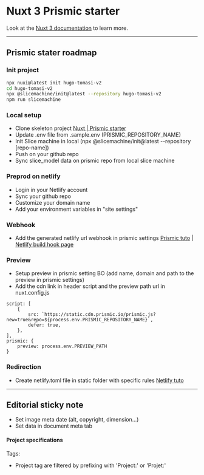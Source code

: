 # Nuxt 3 Prismic starter

Look at the [Nuxt 3 documentation](https://nuxt.com/docs/getting-started/introduction) to learn more.

--- 

## Prismic stater roadmap

### Init project

```bash
npx nuxi@latest init hugo-tomasi-v2
cd hugo-tomasi-v2
npx @slicemachine/init@latest --repository hugo-tomasi-v2
npm run slicemachine
```

### Local setup
* Clone skeleton project [Nuxt | Prismic starter](https://github.com/timothejoubert/nuxt-prismic-skeleton)
* Update .env file from .sample.env (PRISMIC_REPOSITORY_NAME)
* Init Slice machine in local (npx @slicemachine/init@latest --repository [repo-name])
* Push on your github repo
* Sync slice_model data on prismic repo from local slice machine

### Preprod on netlify
* Login in your Netlify account
* Sync your github repo
* Customize your domain name
* Add your environment variables in "site settings"

### Webhook
* Add the generated netlify url webhook in prismic settings [Prismic tuto](https://prismic.io/docs/webhooks) | [Netlify build hook page](https://app.netlify.com/sites/hugo-tomasi/settings/deploys#build-hooks)

### Preview
* Setup preview in prismic setting BO (add name, domain and path to the preview in prismic settings)
* Add the cdn link in header script and the preview path url in nuxt.config.js
```
script: [
    {
        src: `https://static.cdn.prismic.io/prismic.js?new=true&repo=${process.env.PRISMIC_REPOSITORY_NAME}`,
        defer: true,
    },
],
prismic: {
    preview: process.env.PREVIEW_PATH
}
```

### Redirection
* Create netlify.toml file in static folder with specific rules [Netlify tuto](https://docs.netlify.com/routing/redirects/)

---

## Editorial sticky note

* Set image meta date (alt, copyright, dimension...)
* Set data in document meta tab

#### Project specifications
Tags:
- Project tag are filtered by prefixing with 'Project:' or 'Projet:'
